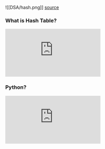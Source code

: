 
![[DSA/hash.png]]
[source](https://realpython.com/python-hash-table/#understand-the-hash-function)



### What is Hash Table?
<iframe src="https://www.youtube.com/embed/KyUTuwz_b7Q" title="Hash Tables and Hash Functions" frameborder="0" allow="accelerometer; autoplay; clipboard-write; encrypted-media; gyroscope; picture-in-picture" allowfullscreen></iframe>


### Python?
<iframe src="https://www.youtube.com/embed/k3VAJ-lAQ68?list=PLTd6ceoshprefszdKKM-hKF9efAwF23vN" title="Python Programming 15. Dictionaries" frameborder="0" allow="accelerometer; autoplay; clipboard-write; encrypted-media; gyroscope; picture-in-picture" allowfullscreen></iframe>